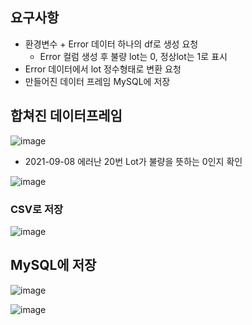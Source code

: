 ## 요구사항

- 환경변수 + Error 데이터 하나의 df로 생성 요청
    - Error 컬럼 생성 후 불량 lot는 0, 정상lot는 1로 표시
- Error 데이터에서 lot 정수형태로 변환 요청
- 만들어진 데이터 프레임 MySQL에 저장

## 합쳐진 데이터프레임

![image](https://user-images.githubusercontent.com/108312195/196346037-8ba6d148-30e7-42ae-9088-e452afb6f6e6.png)

- 2021-09-08 에러난 20번 Lot가 불량을 뜻하는 0인지 확인

![image](https://user-images.githubusercontent.com/108312195/196346456-7ac9ac16-cc91-424e-bcad-cffecf297210.png)

### CSV로 저장

![image](https://user-images.githubusercontent.com/108312195/196347033-c0b0af64-f2a9-46de-b580-10e8082bbca9.png)

## MySQL에 저장

![image](https://user-images.githubusercontent.com/108312195/196347097-fa36591e-a380-42a7-a202-b371f8eb7140.png)

![image](https://user-images.githubusercontent.com/108312195/196347149-24e41331-6a6d-4d93-8c0b-da3003cc3ec2.png)
